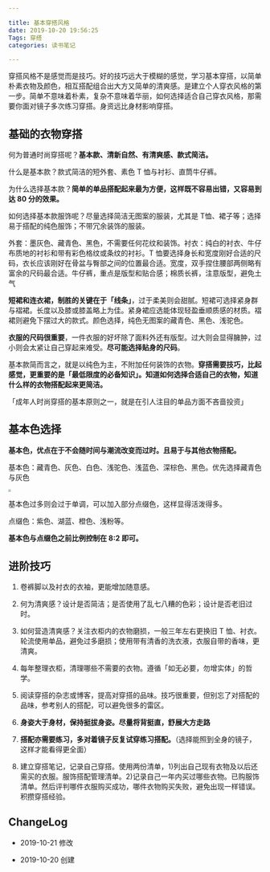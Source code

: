 ```yaml
---

title: 基本穿搭风格
date: 2019-10-20 19:56:25
Tags: 穿搭
categories: 读书笔记

---
```


穿搭风格不是感觉而是技巧。好的技巧远大于模糊的感觉，学习基本穿搭，以简单朴素衣物及颜色，相互搭配组合出大方又简单的清爽感。是建立个人穿衣风格的第一步。简单不意味着朴素，复杂不意味着华丽，如何选择适合自己穿衣风格，那需要你面对镜子多次练习穿搭。身资远比身材影响穿搭。

<!--more-->

## 基础的衣物穿搭

何为普通时尚穿搭呢？**基本款、清新自然、有清爽感、款式简洁。**

什么是基本款？款式简洁的短外套、素色 T 恤与衬衫、直筒牛仔裤。

为什么选择基本款？**简单的单品搭配起来最为方便，这样既不容易出错，又容易到达 80 分的效果。**

如何选择基本款服饰呢？尽量选择简洁无图案的服装，尤其是 T恤、裙子等；选择易于搭配的纯色服饰；不带冗余装饰的服装。

外套：墨灰色、藏青色、黑色，不需要任何花纹和装饰。衬衣：纯白的衬衣、牛仔布质地的衬衫和带有彩色格纹或条纹的衬衫。T 恤要选择身长和宽度刚好合适的尺码，衣长应该刚好在骨盆与臀部之间的位置最合适。宽度，双手捏住腰部两侧略有富余的尺码最合适。牛仔裤，重点是版型和贴合感；棉质长裤，注意版型，避免土气

**短裙和连衣裙，制胜的关键在于「线条」**，过于柔美则会甜腻。短裙可选择紧身群与褶裙。长度以及膝或膝盖略上为佳。紧身裙应选能体现轻盈垂顺质感的材质。褶裙则避免下摆过大的款式。颜色选择，纯色无图案的藏青色、黑色、浅驼色。

**衣服的尺码很重要**，一件衣服的好坏除了面料外还有版型。过大则会显得臃肿，过小则会太紧让自己穿起来难受。**尽可能选择贴身的尺码**。

基本款简而言之，就是以纯色为主，不附加任何装饰的衣物。**穿搭需要技巧，比起感觉，更重要的是「最低限度的必备知识」。知道如何选择合适自己的衣物，知道什么样的衣物搭配起来更简洁。**

「成年人时尚穿搭的基本原则之一，就是在引人注目的单品方面不吝啬投资」

## 基本色选择

**基本色，优点在于不会随时间与潮流改变而过时。且易于与其他衣物搭配。**

基本色：藏青色、灰色、白色、浅驼色、浅蓝色、深棕色、黑色。优先选择藏青色与灰色

<img src="https://blgo-1258469251.cos.ap-shanghai.myqcloud.com/BasisStyle.jpeg" style="zoom:33%;" />

基本色过多则会过于单调，可以加入部分点缀色，这样显得活泼得多。

点缀色：紫色、湖蓝、橙色、浅粉等。

**基本色与点缀色之前比例控制在 8:2 即可。**

## 进阶技巧

1. 卷裤脚以及衬衣的衣袖，更能增加随意感。

2. 何为清爽感？设计是否简洁；是否使用了乱七八糟的色彩；设计是否老旧过时。

3. 如何营造清爽感？关注衣柜内的衣物磨损，一般三年左右更换旧 T 恤、衬衣。轮流使用单品，避免过多磨损；使用带有清香的洗衣液，衣服自带的香味，更清爽。

4. 每年整理衣柜，清理哪些不需要的衣物。遵循「如无必要，勿增实体」的哲学。

5. 阅读穿搭的杂志或博客，提高对穿搭的品味。技巧很重要，但别忘了对搭配的品味，参考别人的搭配，可以避免很多的雷区。

6. **身姿大于身材，保持挺拔身姿。尽量将背挺直，舒展大方走路**

7. **搭配亦需要练习，多对着镜子反复试穿练习搭配。**（选择能照到全身的镜子，这样才能看得更全面）

8. 建立穿搭笔记，记录自己穿搭。使用两份清单，1)列出自己现有衣物及以后还需买的衣服。服饰搭配管理清单。2)记录自己一年内买过哪些衣物。已购服饰清单。然后评判哪件衣服购买成功，哪件衣物购买失败，避免出现一样错误。积攒穿搭经验。

## ChangeLog

- 2019-10-21 修改

- 2019-10-20 创建